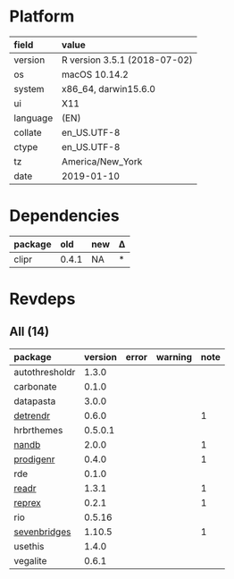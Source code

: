 # Platform

|field    |value                        |
|:--------|:----------------------------|
|version  |R version 3.5.1 (2018-07-02) |
|os       |macOS  10.14.2               |
|system   |x86_64, darwin15.6.0         |
|ui       |X11                          |
|language |(EN)                         |
|collate  |en_US.UTF-8                  |
|ctype    |en_US.UTF-8                  |
|tz       |America/New_York             |
|date     |2019-01-10                   |

# Dependencies

|package |old   |new |Δ  |
|:-------|:-----|:---|:--|
|clipr   |0.4.1 |NA  |*  |

# Revdeps

## All (14)

|package                                  |version |error |warning |note |
|:----------------------------------------|:-------|:-----|:-------|:----|
|autothresholdr                           |1.3.0   |      |        |     |
|carbonate                                |0.1.0   |      |        |     |
|datapasta                                |3.0.0   |      |        |     |
|[detrendr](problems.md#detrendr)         |0.6.0   |      |        |1    |
|hrbrthemes                               |0.5.0.1 |      |        |     |
|[nandb](problems.md#nandb)               |2.0.0   |      |        |1    |
|[prodigenr](problems.md#prodigenr)       |0.4.0   |      |        |1    |
|rde                                      |0.1.0   |      |        |     |
|[readr](problems.md#readr)               |1.3.1   |      |        |1    |
|[reprex](problems.md#reprex)             |0.2.1   |      |        |1    |
|rio                                      |0.5.16  |      |        |     |
|[sevenbridges](problems.md#sevenbridges) |1.10.5  |      |        |1    |
|usethis                                  |1.4.0   |      |        |     |
|vegalite                                 |0.6.1   |      |        |     |

